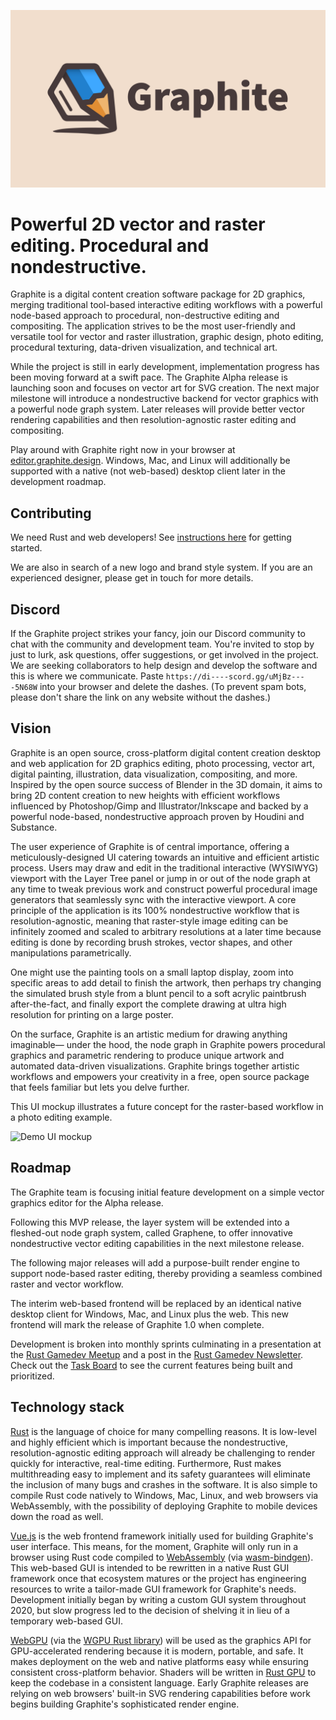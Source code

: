 ![Graphite Logo](graphite_splash.png)

# Powerful 2D vector and raster editing. Procedural and nondestructive.

Graphite is a digital content creation software package for 2D graphics, merging traditional tool-based interactive editing workflows with a powerful node-based approach to procedural, non-destructive editing and compositing. The application strives to be the most user-friendly and versatile tool for vector and raster illustration, graphic design, photo editing, procedural texturing, data-driven visualization, and technical art.

While the project is still in early development, implementation progress has been moving forward at a swift pace. The Graphite Alpha release is launching soon and focuses on vector art for SVG creation. The next major milestone will introduce a nondestructive backend for vector graphics with a powerful node graph system. Later releases will provide better vector rendering capabilities and then resolution-agnostic raster editing and compositing.

Play around with Graphite right now in your browser at [editor.graphite.design](https://editor.graphite.design). Windows, Mac, and Linux will additionally be supported with a native (not web-based) desktop client later in the development roadmap.

## Contributing

We need Rust and web developers! See [instructions here](https://github.com/GraphiteEditor/Graphite/issues/202) for getting started.

We are also in search of a new logo and brand style system. If you are an experienced designer, please get in touch for more details.

## Discord

If the Graphite project strikes your fancy, join our Discord community to chat with the community and development team. You're invited to stop by just to lurk, ask questions, offer suggestions, or get involved in the project. We are seeking collaborators to help design and develop the software and this is where we communicate. Paste `https://di----scord.gg/uMjBz----5N68W` into your browser and delete the dashes. (To prevent spam bots, please don't share the link on any website without the dashes.)

## Vision

Graphite is an open source, cross-platform digital content creation desktop and web application for 2D graphics editing, photo processing, vector art, digital painting, illustration, data visualization, compositing, and more. Inspired by the open source success of Blender in the 3D domain, it aims to bring 2D content creation to new heights with efficient workflows influenced by Photoshop/Gimp and Illustrator/Inkscape and backed by a powerful node-based, nondestructive approach proven by Houdini and Substance.

The user experience of Graphite is of central importance, offering a meticulously-designed UI catering towards an intuitive and efficient artistic process. Users may draw and edit in the traditional interactive (WYSIWYG) viewport with the Layer Tree panel or jump in or out of the node graph at any time to tweak previous work and construct powerful procedural image generators that seamlessly sync with the interactive viewport. A core principle of the application is its 100% nondestructive workflow that is resolution-agnostic, meaning that raster-style image editing can be infinitely zoomed and scaled to arbitrary resolutions at a later time because editing is done by recording brush strokes, vector shapes, and other manipulations parametrically.

One might use the painting tools on a small laptop display, zoom into specific areas to add detail to finish the artwork, then perhaps try changing the simulated brush style from a blunt pencil to a soft acrylic paintbrush after-the-fact, and finally export the complete drawing at ultra high resolution for printing on a large poster.

On the surface, Graphite is an artistic medium for drawing anything imaginable— under the hood, the node graph in Graphite powers procedural graphics and parametric rendering to produce unique artwork and automated data-driven visualizations. Graphite brings together artistic workflows and empowers your creativity in a free, open source package that feels familiar but lets you delve further.

This UI mockup illustrates a future concept for the raster-based workflow in a photo editing example.

![Demo UI mockup](https://files.keavon.com/-/DodgerblueSoftCreature/capture.png)

## Roadmap

The Graphite team is focusing initial feature development on a simple vector graphics editor for the Alpha release.

Following this MVP release, the layer system will be extended into a fleshed-out node graph system, called Graphene, to offer innovative nondestructive vector editing capabilities in the next milestone release.

The following major releases will add a purpose-built render engine to support node-based raster editing, thereby providing a seamless combined raster and vector workflow.

The interim web-based frontend will be replaced by an identical native desktop client for Windows, Mac, and Linux plus the web. This new frontend will mark the release of Graphite 1.0 when complete.

Development is broken into monthly sprints culminating in a presentation at the [Rust Gamedev Meetup](https://www.youtube.com/channel/UCrbatFmtTIvX3BCgsXOy96w) and a post in the [Rust Gamedev Newsletter](https://gamedev.rs/news/). Check out the [Task Board](https://github.com/GraphiteEditor/Graphite/projects/1) to see the current features being built and prioritized.

## Technology stack

[Rust](https://www.rust-lang.org/) is the language of choice for many compelling reasons. It is low-level and highly efficient which is important because the nondestructive, resolution-agnostic editing approach will already be challenging to render quickly for interactive, real-time editing. Furthermore, Rust makes multithreading easy to implement and its safety guarantees will eliminate the inclusion of many bugs and crashes in the software. It is also simple to compile Rust code natively to Windows, Mac, Linux, and web browsers via WebAssembly, with the possibility of deploying Graphite to mobile devices down the road as well.

[Vue.js](https://vuejs.org/) is the web frontend framework initially used for building Graphite's user interface. This means, for the moment, Graphite will only run in a browser using Rust code compiled to [WebAssembly](https://webassembly.org/) (via [wasm-bindgen](https://github.com/rustwasm/wasm-bindgen)). This web-based GUI is intended to be rewritten in a native Rust GUI framework once that ecosystem matures or the project has engineering resources to write a tailor-made GUI framework for Graphite's needs. Development initially began by writing a custom GUI system throughout 2020, but slow progress led to the decision of shelving it in lieu of a temporary web-based GUI.

[WebGPU](https://gpuweb.github.io/gpuweb) (via the [WGPU Rust library](https://wgpu.rs)) will be used as the graphics API for GPU-accelerated rendering because it is modern, portable, and safe. It makes deployment on the web and native platforms easy while ensuring consistent cross-platform behavior. Shaders will be written in [Rust GPU](https://github.com/EmbarkStudios/rust-gpu) to keep the codebase in a consistent language. Early Graphite releases are relying on web browsers' built-in SVG rendering capabilities before work begins building Graphite's sophisticated render engine.
